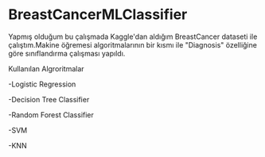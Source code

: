 # BreastCancerMLClassifier
Yapmış olduğum bu çalışmada Kaggle'dan aldığım BreastCancer dataseti ile çalıştım.Makine öğremesi algoritmalarının bir kısmı ile "Diagnosis" özelliğine göre sınıflandırma çalışması yapıldı.

Kullanılan Algroritmalar 

-Logistic Regression

-Decision Tree Classifier

-Random Forest Classifier

-SVM

-KNN
